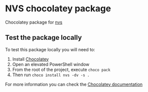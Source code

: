 # NVS chocolatey package

Chocolatey package for [nvs](https://github.com/o-bs/nvs/)

## Test the package locally

To test this package locally you will need to:

1. Install [Chocolatey](https://chocolatey.org/install)
1. Open an elevated PowerShell window
1. From the root of the project, execute `choco pack`
1. Then run `choco install nvs -dv -s .`

For more information you can check the [Chocolatey documentation](https://chocolatey.org/docs/create-packages)

